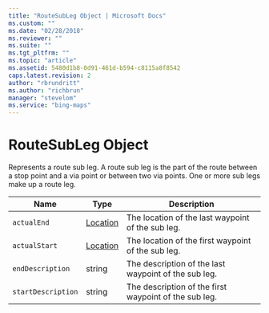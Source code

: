 ```yaml
---
title: "RouteSubLeg Object | Microsoft Docs"
ms.custom: ""
ms.date: "02/28/2018"
ms.reviewer: ""
ms.suite: ""
ms.tgt_pltfrm: ""
ms.topic: "article"
ms.assetid: 5480d1b8-0d91-461d-b594-c8115a8f8542
caps.latest.revision: 2
author: "rbrundritt"
ms.author: "richbrun"
manager: "stevelom"
ms.service: "bing-maps"
---
```

# RouteSubLeg Object
Represents a route sub leg. A route sub leg is the part of the route between a stop point and a via point or between two via points. One or more sub legs make up a route leg.

|   Name             |   Type   |   Description                                                                |
|--------------------|----------|------------------------------------------------------------------------------|
| `actualEnd`        | [Location](../v8-web-control/location-class.md) | The location of the last waypoint of the sub leg.     |
| `actualStart`      | [Location](../v8-web-control/location-class.md) | The location of the first waypoint of the sub leg.    |
| `endDescription`   | string   | The description of the last waypoint of the sub leg.                         |
| `startDescription` | string   | The description of the first waypoint of the sub leg.                        |
